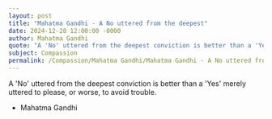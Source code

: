 ```yaml
---
layout: post
title: "Mahatma Gandhi - A No uttered from the deepest"
date: 2024-12-28 12:00:00 -0000
author: Mahatma Gandhi
quote: "A 'No' uttered from the deepest conviction is better than a 'Yes' merely uttered to please, or worse, to avoid trouble."
subject: Compassion
permalink: /Compassion/Mahatma Gandhi/Mahatma Gandhi - A No uttered from the deepest
---
```


A 'No' uttered from the deepest conviction is better than a 'Yes' merely uttered to please, or worse, to avoid trouble.

- Mahatma Gandhi
